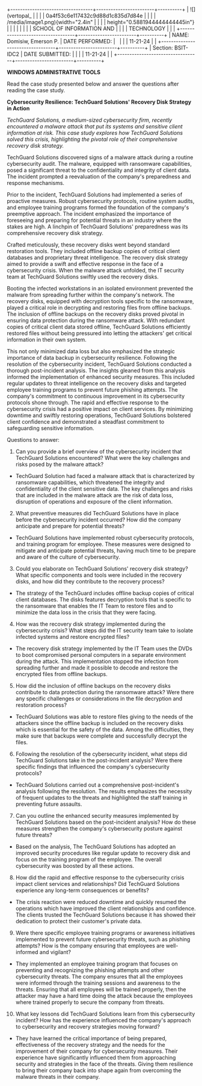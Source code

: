+----------------------------------+------------------------+----------+
| ![](vertopal_                    |                        |          |
| 0a4f53c6e117432c9d88d1c835d7d84e |                        |          |
| /media/image1.png){width="2.4in" |                        |          |
| height="0.5881944444444445in"}   |                        |          |
|                                  |                        |          |
| SCHOOL OF INFORMATION AND        |                        |          |
| TECHNOLOGY                       |                        |          |
+----------------------------------+------------------------+----------+
| NAME: Domisiw, Emerson P.        | DATE PERFORMED:        |          |
|                                  | 11-21-24               |          |
+----------------------------------+------------------------+----------+
| Section: BSIT-IDC2               | DATE SUBMITTED:        |          |
|                                  | 11-21-24               |          |
+----------------------------------+------------------------+----------+

**WINDOWS ADMINISTRATIVE TOOLS**

Read the case study presented below and answer the questions after
reading the case study.

**Cybersecurity Resilience: TechGuard Solutions\' Recovery Disk Strategy
in Action**

*TechGuard Solutions, a medium-sized cybersecurity firm, recently
encountered a malware attack that put its systems and sensitive client
information at risk. This case study explores how TechGuard Solutions
solved this crisis, highlighting the pivotal role of their comprehensive
recovery disk strategy.*

TechGuard Solutions discovered signs of a malware attack during a
routine cybersecurity audit. The malware, equipped with ransomware
capabilities, posed a significant threat to the confidentiality and
integrity of client data. The incident prompted a reevaluation of the
company\'s preparedness and response mechanisms.

Prior to the incident, TechGuard Solutions had implemented a series of
proactive measures. Robust cybersecurity protocols, routine system
audits, and employee training programs formed the foundation of the
company\'s preemptive approach. The incident emphasized the importance
of foreseeing and preparing for potential threats in an industry where
the stakes are high. A linchpin of TechGuard Solutions\' preparedness
was its comprehensive recovery disk strategy.

Crafted meticulously, these recovery disks went beyond standard
restoration tools. They included offline backup copies of critical
client databases and proprietary threat intelligence. The recovery disk
strategy aimed to provide a swift and effective response in the face of
a cybersecurity crisis. When the malware attack unfolded, the IT
security team at TechGuard Solutions swiftly used the recovery disks.

Booting the infected workstations in an isolated environment prevented
the malware from spreading further within the company\'s network. The
recovery disks, equipped with decryption tools specific to the
ransomware, played a critical role in decrypting and restoring files
from offline backups. The inclusion of offline backups on the recovery
disks proved pivotal in ensuring data protection during the ransomware
attack. With redundant copies of critical client data stored offline,
TechGuard Solutions efficiently restored files without being pressured
into letting the attackers\' get critical information in their own
system.

This not only minimized data loss but also emphasized the strategic
importance of data backup in cybersecurity resilience. Following the
resolution of the cybersecurity incident, TechGuard Solutions conducted
a thorough post-incident analysis. The insights gleaned from this
analysis informed the implementation of enhanced security measures. This
included regular updates to threat intelligence on the recovery disks
and targeted employee training programs to prevent future phishing
attempts. The company\'s commitment to continuous improvement in its
cybersecurity protocols shone through. The rapid and effective response
to the cybersecurity crisis had a positive impact on client services. By
minimizing downtime and swiftly restoring operations, TechGuard
Solutions bolstered client confidence and demonstrated a steadfast
commitment to safeguarding sensitive information.

Questions to answer:

1.  Can you provide a brief overview of the cybersecurity incident that
    TechGuard Solutions encountered? What were the key challenges and
    risks posed by the malware attack?

-   TechGuard Solution had faced a malware attack that is characterized
    by ransomware capabilities, which threatened the integrity and
    confidentiality of the client sensitive data. The key challenges and
    risks that are included in the malware attack are the risk of data
    loss, disruption of operations and exposure of the client
    information.

2.  What preventive measures did TechGuard Solutions have in place
    before the cybersecurity incident occurred? How did the company
    anticipate and prepare for potential threats?

-   TechGuard Solutions have implemented robust cybersecurity protocols,
    and training program for employee. These measures were designed to
    mitigate and anticipate potential threats, having much time to be
    prepare and aware of the culture of cybersecurity.

3.  Could you elaborate on TechGuard Solutions\' recovery disk strategy?
    What specific components and tools were included in the recovery
    disks, and how did they contribute to the recovery process?

-   The strategy of the TechGuard includes offline backup copies of
    critical client databases. The disks features decryption tools that
    is specific to the ransomware that enables the IT Team to restore
    files and to minimize the data loss in the crisis that they were
    facing.

4.  How was the recovery disk strategy implemented during the
    cybersecurity crisis? What steps did the IT security team take to
    isolate infected systems and restore encrypted files?

-   The recovery disk strategy implemented by the IT Team uses the DVDs
    to boot compromised personal computers in a separate environment
    during the attack. This implementation stopped the infection from
    spreading further and made it possible to decode and restore the
    encrypted files from offline backups.

5.  How did the inclusion of offline backups on the recovery disks
    contribute to data protection during the ransomware attack? Were
    there any specific challenges or considerations in the file
    decryption and restoration process?

-   TechGuard Solutions was able to restore files giving to the needs of
    the attackers since the offline backup is included on the recovery
    disks which is essential for the safety of the data. Among the
    difficulties, they make sure that backups were complete and
    successfully decrypt the files.

6.  Following the resolution of the cybersecurity incident, what steps
    did TechGuard Solutions take in the post-incident analysis? Were
    there specific findings that influenced the company\'s cybersecurity
    protocols?

-   TechGuard Solutions carried out a comprehensive post-incident's
    analysis following the resolution. The results emphasizes the
    necessity of frequent updates to the threats and highlighted the
    staff training in preventing future assaults.

7.  Can you outline the enhanced security measures implemented by
    TechGuard Solutions based on the post-incident analysis? How do
    these measures strengthen the company\'s cybersecurity posture
    against future threats?

-   Based on the analysis, The TechGuard Solutions has adopted an
    improved security procedures like regular update to recovery disk
    and focus on the training program of the employee. The overall
    cybersecurity was boosted by all these actions.

8.  How did the rapid and effective response to the cybersecurity crisis
    impact client services and relationships? Did TechGuard Solutions
    experience any long-term consequences or benefits?

-   The crisis reaction were reduced downtime and quickly resumed the
    operations which have improved the client relationships and
    confidence. The clients trusted the TechGuard Solutions because it
    has showed their dedication to protect their customer's private
    data.

9.  Were there specific employee training programs or awareness
    initiatives implemented to prevent future cybersecurity threats,
    such as phishing attempts? How is the company ensuring that
    employees are well-informed and vigilant?

-   They implemented an employee training program that focuses on
    preventing and recognizing the phishing attempts and other
    cybersecurity threats. The company ensures that all the employees
    were informed through the training sessions and awareness to the
    threats. Ensuring that all employees will be trained properly, then
    the attacker may have a hard time doing the attack because the
    employees where trained properly to secure the company from threats.

10. What key lessons did TechGuard Solutions learn from this
    cybersecurity incident? How has the experience influenced the
    company\'s approach to cybersecurity and recovery strategies moving
    forward?

-   They have learned the critical importance of being prepared,
    effectiveness of the recovery strategy and the needs for the
    improvement of their company for cybersecurity measures. Their
    experience have significantly influenced them from approaching
    security and strategies in the face of the threats. Giving them
    resilience to bring their company back into shape again from
    overcoming the malware threats in their company.
